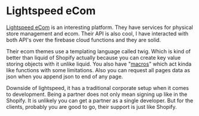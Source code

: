 # Lightspeed eCom

[Lightspeed eCom]([Lightspeed](https://www.lightspeedhq.com/pos/retail/ecommerce/)) is an interesting platform. They have services for physical store management and ecom. Their API is also cool, I have interacted with both API's over the firebase cloud functions and they are solid.

Their ecom themes use a templating language called twig. Which is kind of better than liquid of Shopify actually because you can create key value storing objects with it unlike liquid. You also have "[macros](https://twig.symfony.com/doc/3.x/tags/macro.html)" which act kinda like functions with some limitations. Also you can request all pages data as json when you append json to end of any page.

Downside of lightspeed, it has a traditional corporate setup when it comes to development. Being a partner does not only mean signing up like in the Shopify. It is unlikely you can get a partner as a single developer. But for the clients, probably you are good to go, their support is just like Shopify.

